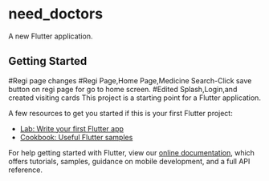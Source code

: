 # need_doctors

A new Flutter application.

## Getting Started
#Regi page changes
#Regi Page,Home Page,Medicine Search-Click save button on regi page for go to home screen.
#Edited Splash,Login,and created visiting cards
This project is a starting point for a Flutter application.

A few resources to get you started if this is your first Flutter project:

- [Lab: Write your first Flutter app](https://flutter.dev/docs/get-started/codelab)
- [Cookbook: Useful Flutter samples](https://flutter.dev/docs/cookbook)

For help getting started with Flutter, view our
[online documentation](https://flutter.dev/docs), which offers tutorials,
samples, guidance on mobile development, and a full API reference.
